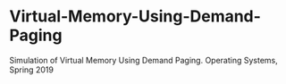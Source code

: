 # Virtual-Memory-Using-Demand-Paging
Simulation of Virtual Memory Using Demand Paging. Operating Systems, Spring 2019
